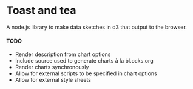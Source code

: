 # Toast and tea

A node.js library to make data sketches in d3 that output to the browser.

#### TODO
* Render description from chart options
* Include source used to generate charts à la bl.ocks.org
* Render charts synchronously
* Allow for external scripts to be specified in chart options
* Allow for external style sheets